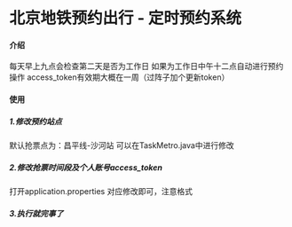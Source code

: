# 北京地铁预约出行 - 定时预约系统

#### 介绍

每天早上九点会检查第二天是否为工作日
如果为工作日中午十二点自动进行预约操作
access_token有效期大概在一周（过阵子加个更新token）

#### 使用

##### 1.修改预约站点
默认抢票点为：昌平线-沙河站
可以在TaskMetro.java中进行修改

##### 2.修改抢票时间段及个人账号access_token
打开application.properties
对应修改即可，注意格式

##### 3.执行就完事了